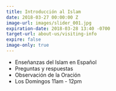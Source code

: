 ```yaml
---
title: Introducción al Islam
date: 2018-03-27 00:00:00 Z
image-url: images/slider_001.jpg
expiration-date: 2018-03-28 13:40 -0700
target-url: about-us/visiting-info
expire: false
image-only: true
---
```


- Enseñanzas del Islam en Español
- Preguntas y respuestas
- Observación de la Oración
- Los Domingos 11am - 12pm

